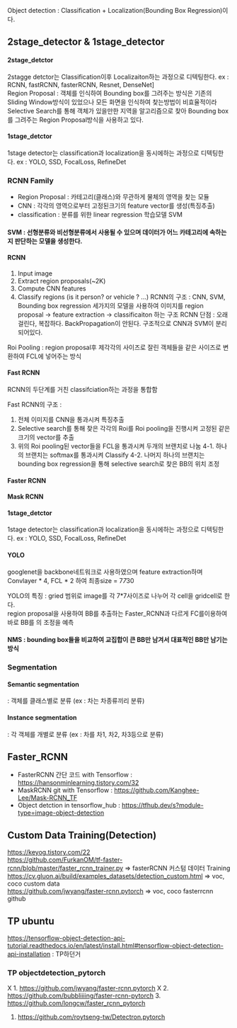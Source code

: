 Object detection : Classification + Localization(Bounding Box Regression)이다.

## 2stage_detector & 1stage_detector   

#### 2stage_detctor   
2stagge detctor는 Classification이후 Localizaiton하는 과정으로 디텍팅한다.   ex : RCNN, fastRCNN, fasterRCNN, Resnet, DenseNet]   
Region Proposal : 객체를 인식하여 Bounding box를 그려주는 방식은 기존의 Sliding Window방식이 있었으나 모든 화면을 인식하여 찾는방법이 비효율적이라   
Selective Search를 통해 객체가 있을만한 지역을 알고리즘으로 찾아 Bounding box를 그려주는 Region Proposal방식을 사용하고 있다.

#### 1stage_detctor   
1stage detector는 classification과 localization을 동시에하는 과정으로 디텍팅한다.   ex : YOLO, SSD, FocalLoss, RefineDet

### RCNN Family
* Region Proposal : 카테고리(클래스)와 무관하게 물체의 영역을 찾는 모듈   
* CNN : 각각의 영역으로부터 고정된크기의 feature vector를 생성(특징추출)   
* classification : 분류를 위한 linear regression 학습모델 SVM

#### SVM : 선형분류와 비선형분류에서 사용될 수 있으며 데이터가 어느 카테고리에 속하는지 판단하는 모델을 생성한다.

#### RCNN
1. Input image   
2. Extract region proposals(~2K)
3. Compute CNN features
4. Classify regions (is it person? or vehicle ? ...)
RCNN의 구조 : CNN, SVM, Bounding box regression 세가지의 모델을 사용하여 이미지를 region proposal -> feature extraction -> classificaiton 하는 구조
RCNN 단점 : 오래걸린다, 복잡하다. BackPropagation이 안된다. 구조적으로 CNN과 SVM이 분리되어있다.

Roi Pooling : 
region proposal후 제각각의 사이즈로 잘린 객체들을 같은 사이즈로 변환하여 FCL에 넣어주는 방식

#### Fast RCNN
RCNN의 두단계를 거친 classifciation하는 과정을 통합함

Fast RCNN의 구조 : 
1. 전체 이미지를 CNN을 통과시켜 특징추출
2. Selective search를 통해 찾은 각각의 Roi를 Roi pooling을 진행시켜 고정된 같은 크기의 vector를 추출
3. 위의 Roi pooling된 vector들을 FCL을 통과시켜 두개의 브랜치로 나눔
4-1. 하나의 브랜치는 softmax를 통과시켜 Classify
4-2. 나머지 하나의 브랜치는 bounding box regression을 통해 selective search로 찾은 BB의 위치 조정

 
#### Faster RCNN


#### Mask RCNN


#### 1stage_detctor   
1stage detector는 classification과 localization을 동시에하는 과정으로 디텍팅한다.   ex : YOLO, SSD, FocalLoss, RefineDet

#### YOLO
googlenet을 backbone네트워크로 사용하였으며 feature extraction하며 Convlayer * 4, FCL * 2 하여 최종size = 7*7*30

YOLO의 특징 : gried 범위로 image를 각 7*7사이즈로 나누어 각 cell을 gridcell로 한다.   
region proposal을 사용하여 BB를 추출하는 Faster_RCNN과 다르게 FC를이용하여 바로 BB를 의 조정을 예측 

#### NMS : bounding box들을 비교하여 교집합이 큰 BB만 남겨서 대표적인 BB만 남기는 방식

### Segmentation   
   
#### Semantic segmentation   
: 객체를 클래스별로 분류 (ex : 차는 차종류끼리 분류)

#### Instance segmentation   
: 각 객체를 개별로 분류 (ex : 차를 차1, 차2, 차3등으로 분류)

## Faster_RCNN   
* FasterRCNN 간단 코드 with Tensorflow : https://hansonminlearning.tistory.com/32
* MaskRCNN git with Tensorflow : https://github.com/Kanghee-Lee/Mask-RCNN_TF
* Object detction in tensorflow_hub : https://tfhub.dev/s?module-type=image-object-detection 

## Custom Data Training(Detection)   
https://keyog.tistory.com/22      
https://github.com/FurkanOM/tf-faster-rcnn/blob/master/faster_rcnn_trainer.py   => fasterRCNN 커스텀 데이터 Training   
https://cv.gluon.ai/build/examples_datasets/detection_custom.html => voc, coco custom data   
https://github.com/jwyang/faster-rcnn.pytorch => voc, coco fasterrcnn github   

## TP ubuntu 
https://tensorflow-object-detection-api-tutorial.readthedocs.io/en/latest/install.html#tensorflow-object-detection-api-installation : TP하던거

### TP objectdetection_pytorch
X 1. https://github.com/jwyang/faster-rcnn.pytorch
X 2. https://github.com/bubbliiiing/faster-rcnn-pytorch
3. https://github.com/longcw/faster_rcnn_pytorch

1) https://github.com/roytseng-tw/Detectron.pytorch
